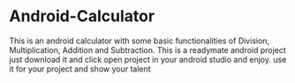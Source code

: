 # Android-Calculator
This is an android calculator with some basic functionalities of
Division,
Multiplication,
Addition and
Subtraction.
This is a readymate android project just download it and click open project in your android studio and enjoy.
use it for your project and show your talent
